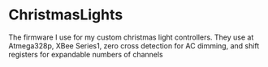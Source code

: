 ChristmasLights
===============

The firmware I use for my custom christmas light controllers. They use at Atmega328p, XBee Series1, zero cross detection for AC dimming, and shift registers for expandable numbers of channels
